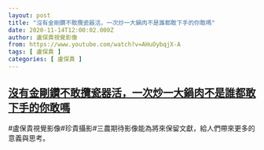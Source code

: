 ```yaml
---
layout: post
title: "沒有金剛鑽不敢攬瓷器活，一次炒一大鍋肉不是誰都敢下手的你敢嗎"
date: 2020-11-14T12:00:02.000Z
author: 盧保貴視覺影像
from: https://www.youtube.com/watch?v=AHuOybqjX-A
tags: [ 盧保貴 ]
categories: [ 盧保貴 ]
---
```

<!--1605355202000-->
[沒有金剛鑽不敢攬瓷器活，一次炒一大鍋肉不是誰都敢下手的你敢嗎](https://www.youtube.com/watch?v=AHuOybqjX-A)
------

<div>
#盧保貴視覺影像#珍貴攝影#三農期待影像能為將來保留文獻，給人們帶來更多的意義與思考。
</div>
